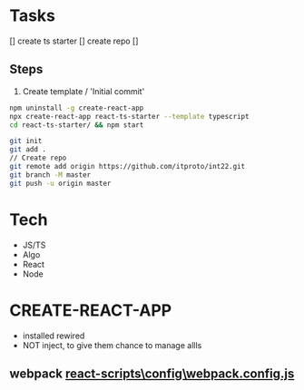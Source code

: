 # Tasks
[] create ts starter
[] create repo
[] 

## Steps
1. Create template / 'Initial commit'
```sh
npm uninstall -g create-react-app
npx create-react-app react-ts-starter --template typescript
cd react-ts-starter/ && npm start

git init 
git add .
// Create repo
git remote add origin https://github.com/itproto/int22.git
git branch -M master
git push -u origin master
```
# Tech
- JS/TS
- Algo
- React
- Node


# CREATE-REACT-APP
- installed rewired
- NOT inject, to give them chance to manage allls
## webpack [react-scripts\config\webpack.config.js](https://github.com/facebook/create-react-app/blob/main/packages/react-scripts/config/webpack.config.js)